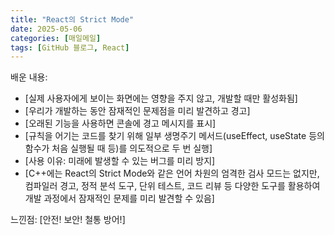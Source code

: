 ```yaml
---
title: "React의 Strict Mode"
date: 2025-05-06
categories: [매일메일]
tags: [GitHub 블로그, React]
---
```


배운 내용:

* [실제 사용자에게 보이는 화면에는 영향을 주지 않고, 개발할 때만 활성화됨]
* [우리가 개발하는 동안 잠재적인 문제점을 미리 발견하고 경고]
* [오래된 기능을 사용하면 콘솔에 경고 메시지를 표시]
* [규칙을 어기는 코드를 찾기 위해 일부 생명주기 메서드(useEffect, useState 등의 함수가 처음 실행될 때 등)를 의도적으로 두 번 실행]
* [사용 이유: 미래에 발생할 수 있는 버그를 미리 방지]
* [C++에는 React의 Strict Mode와 같은 언어 차원의 엄격한 검사 모드는 없지만, 컴파일러 경고, 정적 분석 도구, 단위 테스트, 코드 리뷰 등 다양한 도구를 활용하여 개발 과정에서 잠재적인 문제를 미리 발견할 수 있음]

느낀점:
[안전! 보안! 철통 방어!]